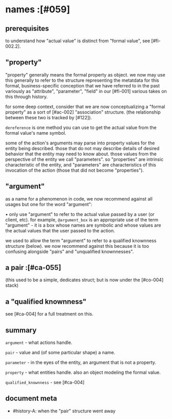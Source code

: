 # names :[#059]

## prerequisites

to understand how "actual value" is distinct from "formal value",
see [#fi-002.2].




## "property"

"property" generally means the formal property as object. we now may use
this generally to refer to the structure representing the metatdata for
this formal, business-specific conception that we have referred to
in the past variously as "attribute", "parameter", "field" in our
[#fi-001] various takes on this through history.

for some deep context, consider that we are now conceptualizing a
"formal property" as a sort of [#ac-002] "association" structure. (the
relationship between these two is tracked by [#122]).

`dereference` is one method you can use to get the actual
value from the formal value's name symbol.

some of the action's arguments may parse into property values for the
entity being described. those that do not may describe details of
desired behavior that the entity may need to know about. those values
from the perspective of the entity we call "parameters". so "properties"
are intrinsic characteristic of the entity, and "parameters" are
characteristics of this invocation of the action (those that did not
become "properties").




## "argument"

as a name for a phenomenon in code, we now recommend against all usages
but one for the word "argument":

  • only use "argument" to refer to the actual value passed by a user
    (or client, etc). for example, `@argument_box` is an appropriate use
    of the term "argument" - it is a box whose names are symbolic and whose
    values are the actual values that the user passed to the action.

we used to allow the term "argument" to refer to a qualified knownness
structure (below). we now recommend against this because it is too confusing
alongside "pairs" and "unqualified knownnesses".





## a pair :[#ca-055]

(this used to be a simple, dedicates struct; but is now under the [#co-004] stack)





## a "qualified knownness"

see [#ca-004] for a full treatment on this.




## summary

`argument` - what actions handle.

`pair` - value and (of some particular shape) a name.

`parameter` - in the eyes of the entity, an argument that is not a property.

`property` - what entities handle. also an object modeling the formal value.

`qualified_knownness` - see [#ca-004]




## document meta

  - #history-A: when the "pair" structure went away
